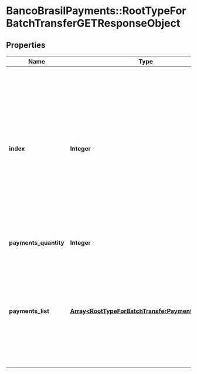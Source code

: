 # BancoBrasilPayments::RootTypeForBatchTransferGETResponseObject

## Properties
Name | Type | Description | Notes
------------ | ------------- | ------------- | -------------
**index** | **Integer** | Posição do índice. Cada resposta tem um limite de 300 ocorrências na lista paymentsList, iniciada a partir do valor do índice fornecido. Para todas as ocorrências, itere sobre esse recurso usando o valor do campo nextIndex da resposta. | [optional] 
**payments_quantity** | **Integer** | Quantidade de pagamentos | [optional] 
**payments_list** | [**Array&lt;RootTypeForBatchTransferPaymentsListGET&gt;**](RootTypeForBatchTransferPaymentsListGET.md) | List of payments to be processed in batch. Not allowed more than 500 records.  pt-BR: Lista de pagamentos a serem processados em lote. Não permitido mais de 500 registros. | [optional] 

